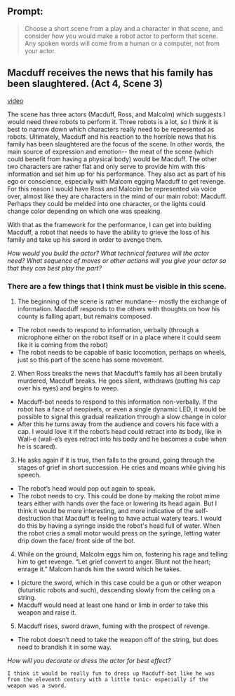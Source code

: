 ## Prompt: 
> Choose a short scene from a play and a character in that scene, and consider how you would make a robot actor to perform that scene. Any spoken words will come from a human or a computer, not from your actor.


## Macduff receives the news that his family has been slaughtered. (Act 4, Scene 3)
[video](https://www.youtube.com/watch?v=uJPG-bk_JAc)

The scene has three actors (Macduff, Ross, and Malcolm) which suggests I would need three robots to perform it. Three robots is a lot, so I think it is best to narrow down which characters really need to be represented as robots. Ultimately, Macduff  and his reaction to the horrible news that his family has been slaughtered are the focus of the scene. In other words, the main source of expression and emotion-- the meat of the scene (which could benefit from having a physical body) would be Macduff. The other two characters are rather flat and only serve to provide him with this information and set him up for his performance. They also act as part of his ego or conscience, especially with Malcom egging Macduff to get revenge. For this reason I would have Ross and Malcolm be represented via voice over, almost like they are characters in the mind of our main robot: Macduff. Perhaps they could be melded into one character, or the lights could change color depending on which one was speaking. 

With that as the framework for the performance, I can get into building Macduff, a robot that needs to have the ability to grieve the loss of his family and take up his sword in order to avenge them. 

*How would you build the actor?*
*What technical features will the actor need?*
*What sequence of moves or other actions will you give your actor so that they can best play the part?*

### There are a few things that I think must be visible in this scene. 
1. The beginning of the scene is rather mundane-- mostly the exchange of information. Macduff responds to the others with thoughts on how his county is falling apart, but remains composed.
- The robot needs to respond to information, verbally (through a microphone either on the robot itself or in a place where it could seem like it is coming from the robot)
- The robot needs to be capable of basic locomotion, perhaps on wheels, just so this part of the scene has some movement.
2. When Ross breaks the news that Macduff’s family has all been brutally murdered, Macduff breaks. He goes silent, withdraws (putting his cap over his eyes) and begins to weep.  
- Macduff-bot needs to respond to this information non-verbally. If the robot has a face of neopixels, or even a single dynamic LED, it would be possible to signal this gradual realization through a slow change in color 
- After this he turns away from the audience and covers his face with a cap. I would love it if the robot’s head could retract into its body, like in Wall-e (wall-e’s eyes retract into his body and he becomes a cube when he is scared). 
3. He asks again if it is true, then falls to the ground, going through the stages of grief in short succession. He cries and moans while giving his speech. 
- The robot’s head would pop out again to speak.
- The robot needs to cry. This could be done by making the robot mime tears either with hands over the face or lowering its head again. But I think it would be more interesting, and more indicative of the self-destruction that Macduff is feeling to have actual watery tears. I would do this by having a syringe inside the robot's head full of water. When the robot cries a small motor would press on the syringe, letting water drip down the face/ front side of the bot. 
4. While on the ground, Malcolm eggs him on, fostering his rage and telling him to get revenge. “Let grief convert to anger. Blunt not the heart; enrage it.” Malcom hands him the sword which he takes.
- I picture the sword, which in this case could be a gun or other weapon (futuristic robots and such), descending slowly from the ceiling on a string. 
- Macduff would need at least one hand or limb in order to take this weapon and raise it.
5. Macduff rises, sword drawn, fuming with the prospect of revenge.
- The robot doesn’t need to take the weapon off of the string, but does need to brandish it in some way. 

*How will you decorate or dress the actor for best effect?*
 
	I think it would be really fun to dress up Macduff-bot like he was from the eleventh century with a little tunic- especially if the weapon was a sword.
